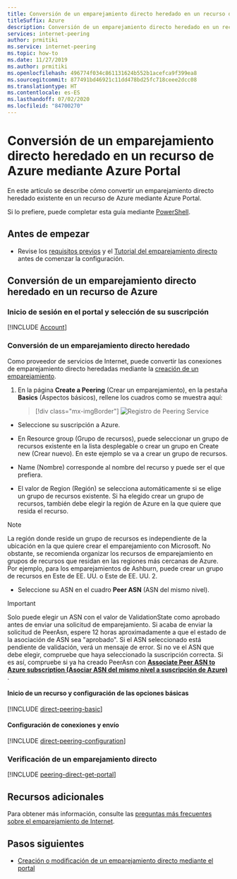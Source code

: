 ```yaml
---
title: Conversión de un emparejamiento directo heredado en un recurso de Azure mediante Azure Portal
titleSuffix: Azure
description: Conversión de un emparejamiento directo heredado en un recurso de Azure mediante Azure Portal
services: internet-peering
author: prmitiki
ms.service: internet-peering
ms.topic: how-to
ms.date: 11/27/2019
ms.author: prmitiki
ms.openlocfilehash: 496774f034c861131624b552b1acefca9f399ea8
ms.sourcegitcommit: 877491bd46921c11dd478bd25fc718ceee2dcc08
ms.translationtype: HT
ms.contentlocale: es-ES
ms.lasthandoff: 07/02/2020
ms.locfileid: "84700270"
---
```

# <a name="convert-a-legacy-direct-peering-to-an-azure-resource-by-using-the-azure-portal"></a>Conversión de un emparejamiento directo heredado en un recurso de Azure mediante Azure Portal

En este artículo se describe cómo convertir un emparejamiento directo heredado existente en un recurso de Azure mediante Azure Portal.

Si lo prefiere, puede completar esta guía mediante [PowerShell](howto-legacy-direct-powershell.md).

## <a name="before-you-begin"></a>Antes de empezar
* Revise los [requisitos previos](prerequisites.md) y el [Tutorial del emparejamiento directo](walkthrough-direct-all.md) antes de comenzar la configuración.


## <a name="convert-a-legacy-direct-peering-to-an-azure-resource"></a>Conversión de un emparejamiento directo heredado en un recurso de Azure

### <a name="sign-in-to-the-portal-and-select-your-subscription"></a>Inicio de sesión en el portal y selección de su suscripción
[!INCLUDE [Account](./includes/account-portal.md)]

### <a name="convert-a-legacy-direct-peering"></a><a name=create></a>Conversión de un emparejamiento directo heredado

Como proveedor de servicios de Internet, puede convertir las conexiones de emparejamiento directo heredadas mediante la [creación de un emparejamiento]( https://go.microsoft.com/fwlink/?linkid=2129593).

1. En la página **Create a Peering** (Crear un emparejamiento), en la pestaña **Basics** (Aspectos básicos), rellene los cuadros como se muestra aquí:

    > [!div class="mx-imgBorder"] 
    > ![Registro de Peering Service](./media/setup-basics-tab.png)

*    Seleccione su suscripción a Azure.

* En Resource group (Grupo de recursos), puede seleccionar un grupo de recursos existente en la lista desplegable o crear un grupo en Create new (Crear nuevo). En este ejemplo se va a crear un grupo de recursos.

* Name (Nombre) corresponde al nombre del recurso y puede ser el que prefiera.

* El valor de Region (Región) se selecciona automáticamente si se elige un grupo de recursos existente. Si ha elegido crear un grupo de recursos, también debe elegir la región de Azure en la que quiere que resida el recurso.

>[!NOTE]
>La región donde reside un grupo de recursos es independiente de la ubicación en la que quiere crear el emparejamiento con Microsoft. No obstante, se recomienda organizar los recursos de emparejamiento en grupos de recursos que residan en las regiones más cercanas de Azure. Por ejemplo, para los emparejamientos de Ashburn, puede crear un grupo de recursos en Este de EE. UU. o Este de EE. UU. 2.

* Seleccione su ASN en el cuadro **Peer ASN** (ASN del mismo nivel).

>[!IMPORTANT] 
>Solo puede elegir un ASN con el valor de ValidationState como aprobado antes de enviar una solicitud de emparejamiento. Si acaba de enviar la solicitud de PeerAsn, espere 12 horas aproximadamente a que el estado de la asociación de ASN sea "aprobado". Si el ASN seleccionado está pendiente de validación, verá un mensaje de error. Si no ve el ASN que debe elegir, compruebe que haya seleccionado la suscripción correcta. Si es así, compruebe si ya ha creado PeerAsn con **[Associate Peer ASN to Azure subscription (Asociar ASN del mismo nivel a suscripción de Azure)](https://go.microsoft.com/fwlink/?linkid=2129592)** .

#### <a name="launch-the-resource-and-configure-basic-settings"></a>Inicio de un recurso y configuración de las opciones básicas
[!INCLUDE [direct-peering-basic](./includes/direct-portal-basic.md)]

#### <a name="configure-connections-and-submit"></a>Configuración de conexiones y envío
[!INCLUDE [direct-peering-configuration](./includes/direct-portal-configuration-legacy.md)]

### <a name="verify-direct-peering"></a><a name=get></a>Verificación de un emparejamiento directo
[!INCLUDE [peering-direct-get-portal](./includes/direct-portal-get.md)]

## <a name="additional-resources"></a>Recursos adicionales

Para obtener más información, consulte las [preguntas más frecuentes sobre el emparejamiento de Internet](faqs.md).

## <a name="next-steps"></a>Pasos siguientes

* [Creación o modificación de un emparejamiento directo mediante el portal](howto-direct-portal.md)
